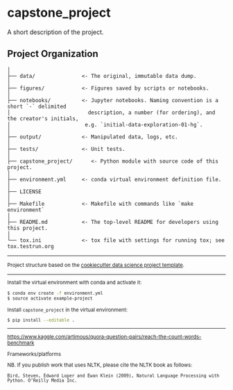 capstone_project
==============================

A short description of the project.

Project Organization
------------

    │
    ├── data/               <- The original, immutable data dump. 
    │
    ├── figures/            <- Figures saved by scripts or notebooks.
    │
    ├── notebooks/          <- Jupyter notebooks. Naming convention is a short `-` delimited 
    │                         description, a number (for ordering), and the creator's initials,
    │                        e.g. `initial-data-exploration-01-hg`.
    │
    ├── output/             <- Manipulated data, logs, etc.
    │
    ├── tests/              <- Unit tests.
    │
    ├── capstone_project/      <- Python module with source code of this project.
    │
    ├── environment.yml     <- conda virtual environment definition file.
    │
    ├── LICENSE
    │
    ├── Makefile            <- Makefile with commands like `make environment`
    │
    ├── README.md           <- The top-level README for developers using this project.
    │
    └── tox.ini             <- tox file with settings for running tox; see tox.testrun.org


--------

<p><small>Project structure based on the <a target="_blank" href="https://drivendata.github.io/cookiecutter-data-science/">cookiecutter data science project template</a>.</p>

------------

Install the virtual environment with conda and activate it:

```bash
$ conda env create -f environment.yml
$ source activate example-project 
```

Install `capstone_project` in the virtual environment:

```bash
$ pip install --editable .
```

--------

https://www.kaggle.com/artimous/quora-question-pairs/reach-the-count-words-benchmark

Frameworks/platforms

NB. If you publish work that uses NLTK, please cite the NLTK book as follows:

    Bird, Steven, Edward Loper and Ewan Klein (2009), Natural Language Processing with Python. O’Reilly Media Inc.